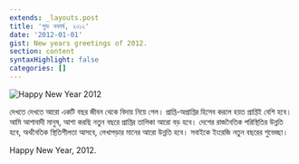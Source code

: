 ```yaml
---
extends: _layouts.post
title: 'শুভ নববর্ষ, ২০১২'
date: '2012-01-01'
gist: New years greetings of 2012.
section: content
syntaxHighlight: false
categories: []
---
```


![Happy New Year 2012](/images/posts/happy-new-year-2012.jpg)

দেখতে দেখতে আরো একটি বছর জীবন থেকে বিদায় নিয়ে গেল। প্রাপ্তি-অপ্রাপ্তির হিসেব করলে হয়ত প্রাপ্তিই বেশি হবে। আমি আশাবাদী মানুষ, আশা করছি নতুন বছরে প্রাপ্তির তালিকা আরো বড় হবে। দেশের রাজনৈতিক পরিস্থিতির উন্নতি হবে, অর্থনৈতিক স্থিতিশীলতা আসবে, লেখাপড়ার মানের আরো উন্নতি হবে। সবাইকে ইংরেজি নতুন বছরের শুভেচ্ছা।

Happy New Year, 2012.
